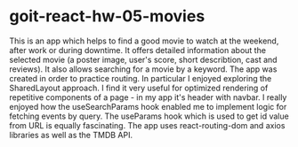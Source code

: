 # goit-react-hw-05-movies
This is an app which helps to find a good movie to watch at the weekend, after work or during downtime.
It offers detailed information about the selected movie (a poster image, user's score, short describtion, cast and reviews). 
It also allows searching for a movie by a keyword. 
The app was created in order to practice routing. In particular I enjoyed exploring the SharedLayout approach. 
I find it very useful for optimized rendering of repetitive components of a page - in my app it's header with navbar. 
I really enjoyed how the useSearchParams hook enabled me to implement logic for fetching events by query. 
The useParams hook which is used to get id value from URL is equally fascinating. 
The app uses react-routing-dom and axios libraries as well as the TMDB API.
